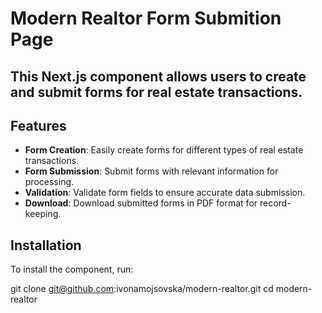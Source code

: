 # Modern Realtor Form Submition Page

## This Next.js component allows users to create and submit forms for real estate transactions.

## Features

- **Form Creation**: Easily create forms for different types of real estate transactions.
- **Form Submission**: Submit forms with relevant information for processing.
- **Validation**: Validate form fields to ensure accurate data submission.
- **Download**: Download submitted forms in PDF format for record-keeping.

## Installation

To install the component, run:

git clone git@github.com:ivonamojsovska/modern-realtor.git
cd modern-realtor
